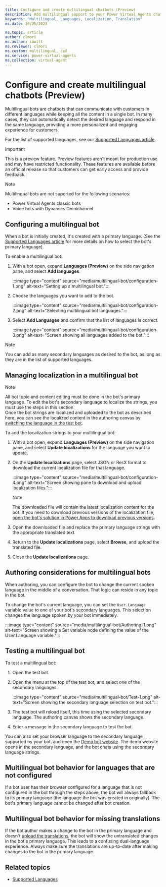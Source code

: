 ```yaml
---
title: Configure and create multilingual chatbots (Preview)
description: Add multilingual support to your Power Virtual Agents chatbots so your bot users and customers can ask questions and get answers in their language.
keywords: "Multilingual, Languages, Localization, Translation"
ms.date: 10/25/2023

ms.topic: article
author: clmori
ms.author: iawilt
ms.reviewer: clmori
ms.custom: multilingual, ceX
ms.service: power-virtual-agents
ms.collection: virtual-agent
---
```


# Configure and create multilingual chatbots (Preview)

Multilingual bots are chatbots that can communicate with customers in different languages while keeping all the content in a single bot. In many cases, they can automatically detect the desired language and respond in the same language, providing a more personalized and engaging experience for customers. 

For the list of supported languages, see our [Supported Languages article](authoring-language-support.md).

> [!IMPORTANT]
> This is a preview feature. Preview features aren't meant for production use and may have restricted functionality. These features are available before an official release so that customers can get early access and provide feedback.

> [!NOTE]
> Multilingual bots are not suported for the following scenarios:
> * Power Virtual Agents classic bots
> * Voice bots with Dynamics Omnichannel


## Configuring a multilingual bot
When a bot is initially created, it's created with a primary language. (See the [Supported Languages article](authoring-language-support.md) for more details on how to select the bot's primary language). 

To enable a multilingual bot:

1. With a bot open, expand **Languages (Preview)** on the side navigation pane, and select **Add languages**.   

    :::image type="content" source="media/multilingual-bot/configuration-1.png" alt-text="Setting up a multilingual bot.":::

1. Choose the languages you want to add to the bot.

    :::image type="content" source="media/multilingual-bot/configuration-2.png" alt-text="Selecting multilingual bot languages.":::

1. Select **Add Languages** and confirm that the list of languages is correct.

    :::image type="content" source="media/multilingual-bot/configuration-3.png" alt-text="Screen showing all languages added to the bot.":::

> [!NOTE]
> You can add as many secondary languages as desired to the bot, as long as they are in the list of supported languages.

## Managing localization in a multilingual bot

> [!NOTE]
> All bot topic and content editing must be done in the bot's primary language. To edit the bot's secondary language to localize the strings, you must use the steps in this section.    
> Once the bot strings are localized and uploaded to the bot as described here, you can see the localized content in the authoring canvas by [switching the language in the test bot](#testing-a-multilingual-bot).

To add the localization strings to your multilingual bot:

1. With a bot open, expand **Languages (Preview)** on the side navigation pane, and select **Update localizations** for the language you want to update.
   
1. On the **Update localizations** page, select JSON or ResX format to download the current localization file for that language.
   
    :::image type="content" source="media/multilingual-bot/configuration-4.png" alt-text="Screen showing pane to download and upload localization files.":::

    > [!NOTE]
    > The downloaded file will contain the latest localization content for the bot.
    > If you need to download previous versions of the localization file, [open the bot's solution in Power Apps to download previous versions](authoring-export-import-bots.md?tabs=webApp#add-components-to-a-chatbot-in-a-custom-solution).

1. Open the downloaded file and replace the primary language strings with the appropriate translated text.
   
1. Return to the **Update localizations** page, select **Browse**, and upload the translated file.
  
1. Close the **Update localizations** page.

## Authoring considerations for multilingual bots

When authoring, you can configure the bot to change the current spoken language in the middle of a conversation. That logic can reside in any topic in the bot.

To change the bot's current language, you can set the ```User.Language``` variable value to one of your bot's secondary languages. This selection changes the language spoken by your bot immediately.

:::image type="content" source="media/multilingual-bot/Authoring-1.png" alt-text="Screen showing a Set variable node defining the value of the User.Language variable.":::

## Testing a multilingual bot

To test a multilingual bot:

1. Open the test bot.

1. Open the menu at the top of the test bot, and select one of the secondary languages.

    :::image type="content" source="media/multilingual-bot/Test-1.png" alt-text="Screen showing the secondary language selection on test bot.":::

1. The test bot will reload itself, this time using the selected secondary language. The authoring canvas shows the secondary language.

1. Enter a message in the secondary language to test the bot.

You can also set your browser language to the secondary language supported by your bot, and open the [Demo bot website](publication-connect-bot-to-web-channels.md?tabs=preview#customize-the-demo-website). The demo website opens in the secondary language, and the bot chats using the secondary language strings.

## Multilingual bot behavior for languages that are not configured

If a bot user has their browser configured for a language that is not configured in the bot through the steps above, the bot will always fallback to its primary language (the language the bot was created in originally). The bot's primary language cannot be changed after bot creation.

## Multilingual bot behavior for missing translations

If the bot author makes a change to the bot in the primary language and doesn't [upload the translations](#managing-localization-in-a-multilingual-bot), the bot will show the untranslated changes in the bot's primary language. This leads to a confusing dual-language experience. Always make sure the translations are up-to-date after making changes to the bot in the primary language.

## Related topics
- [Supported Languages](authoring-language-support.md)

